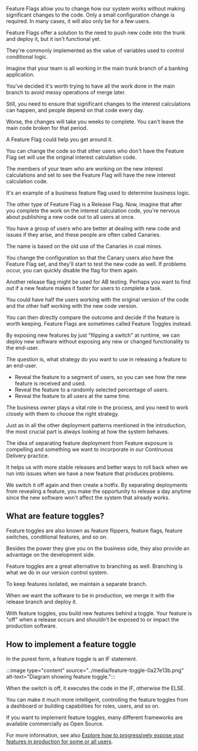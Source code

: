 Feature Flags allow you to change how our system works without making significant changes to the code. Only a small configuration change is required. In many cases, it will also only be for a few users.

Feature Flags offer a solution to the need to push new code into the trunk and deploy it, but it isn't functional yet.

They're commonly implemented as the value of variables used to control conditional logic.

Imagine that your team is all working in the main trunk branch of a banking application.

You've decided it's worth trying to have all the work done in the main branch to avoid messy operations of merge later.

Still, you need to ensure that significant changes to the interest calculations can happen, and people depend on that code every day.

Worse, the changes will take you weeks to complete. You can't leave the main code broken for that period.

A Feature Flag could help you get around it.

You can change the code so that other users who don't have the Feature Flag set will use the original interest calculation code.

The members of your team who are working on the new interest calculations and set to see the Feature Flag will have the new interest calculation code.

It's an example of a business feature flag used to determine business logic.

The other type of Feature Flag is a Release Flag. Now, imagine that after you complete the work on the interest calculation code, you're nervous about publishing a new code out to all users at once.

You have a group of users who are better at dealing with new code and issues if they arise, and these people are often called Canaries.

The name is based on the old use of the Canaries in coal mines.

You change the configuration so that the Canary users also have the Feature Flag set, and they'll start to test the new code as well. If problems occur, you can quickly disable the flag for them again.

Another release flag might be used for AB testing. Perhaps you want to find out if a new feature makes it faster for users to complete a task.

You could have half the users working with the original version of the code and the other half working with the new code version.

You can then directly compare the outcome and decide if the feature is worth keeping. Feature Flags are sometimes called Feature Toggles instead.

By exposing new features by just "flipping a switch" at runtime, we can deploy new software without exposing any new or changed functionality to the end-user.

The question is, what strategy do you want to use in releasing a feature to an end-user.

 -  Reveal the feature to a segment of users, so you can see how the new feature is received and used.
 -  Reveal the feature to a randomly selected percentage of users.
 -  Reveal the feature to all users at the same time.

The business owner plays a vital role in the process, and you need to work closely with them to choose the right strategy.

Just as in all the other deployment patterns mentioned in the introduction, the most crucial part is always looking at how the system behaves.

The idea of separating feature deployment from Feature exposure is compelling and something we want to incorporate in our Continuous Delivery practice.

It helps us with more stable releases and better ways to roll back when we run into issues when we have a new feature that produces problems.

We switch it off again and then create a hotfix. By separating deployments from revealing a feature, you make the opportunity to release a day anytime since the new software won't affect the system that already works.

## What are feature toggles?

Feature toggles are also known as feature flippers, feature flags, feature switches, conditional features, and so on.

Besides the power they give you on the business side, they also provide an advantage on the development side.

Feature toggles are a great alternative to branching as well. Branching is what we do in our version control system.

To keep features isolated, we maintain a separate branch.

When we want the software to be in production, we merge it with the release branch and deploy it.

With feature toggles, you build new features behind a toggle. Your feature is "off" when a release occurs and shouldn't be exposed to or impact the production software.

## How to implement a feature toggle

In the purest form, a feature toggle is an IF statement.

:::image type="content" source="../media/feature-toggle-0a27e13b.png" alt-text="Diagram showing feature toggle.":::


When the switch is off, it executes the code in the IF, otherwise the ELSE.

You can make it much more intelligent, controlling the feature toggles from a dashboard or building capabilities for roles, users, and so on.

If you want to implement feature toggles, many different frameworks are available commercially as Open Source.

For more information, see also [Explore how to progressively expose your features in production for some or all users](/azure/devops/articles/phase-features-with-feature-flags).
